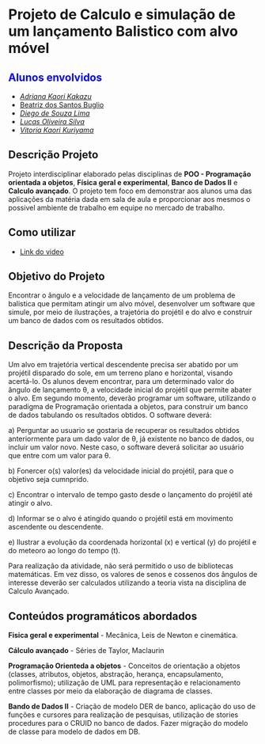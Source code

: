 # Projeto de Calculo e simulação de um lançamento Balistico com alvo móvel

## <font color="blue">Alunos envolvidos</font>
+ [_Adriana Kaori Kakazu_](https://github.com/AdrianaKaori) 
+ [Beatriz dos Santos Buglio](https://github.com/BiaBuglio)
+ [_Diego de Souza Lima_](https://github.com/Diego-de-Souza)
+ [_Lucas Oliveira Silva_](https://github.com/Lucas-O-S)
+ [_Vitoria Kaori Kuriyama_](https://github.com/rioksVi)

## Descrição Projeto
Projeto interdisciplinar elaborado pelas disciplinas de **POO - Programação orientada a objetos**, **Física geral e experimental**, **Banco de Dados II** e **Calculo avançado**.
O projeto tem foco em demonstrar aos alunos uma das aplicações da matéria dada em sala de aula e proporcionar aos mesmos o possivel ambiente de trabalho em equipe no mercado de trabalho.

## Como utilizar

+ [Link do video](https://www.youtube.com/watch?v=Be-Tlplik80)

## Objetivo do Projeto
Encontrar o ângulo e a velocidade de lançamento de um problema de balistica que permitam atingir um alvo móvel, desenvolver um software que simule, por meio de ilustrações, a trajetória do projétil e do alvo e construir um banco de dados com os resultados  obtidos.

## Descrição da Proposta
Um alvo em trajetória vertical descendente precisa ser abatido por um projétil disparado do sole, em um terreno plano e horizontal, visando acertá-lo. Os alunos devem encontrar, para um determinado valor do ângulo de lançamento  &theta;, a velocidade inicial do projétil que permite abater o alvo. Em segundo momento, deverão programar um software, utilizando o paradigma de Programação orientada a objetos, para construir  um banco de dados tabulando os resultados obtidos. O software deverá:

a) Perguntar ao usuario se gostaria de recuperar os resultados obtidos anteriormente para um dado valor de &theta;, já existente no banco de dados, ou incluir um valor novo. Neste caso, o software deverá solicitar ao usuário que entre com um valor para &theta;.

b) Fonercer o(s) valor(es) da velocidade inicial do projétil, para que o objetivo seja cumnprido.

c) Encontrar o intervalo de tempo gasto desde o lançamento do projétil até atingir o alvo.

d) Informar se o alvo é atingido quando o projétil está em movimento ascendente ou descendente.

e) Ilustrar a evolução da coordenada horizontal (x) e vertical (y) do projétil e do meteoro ao longo do tempo (t).

Para realização da atividade, não será permitido o uso de bibliotecas matemáticas. Em vez disso, os valores de senos e cossenos dos ângulos de interesse deverão ser calculados utilizando a teoria vista na disciplina de Calculo Avançado.

## Conteúdos programáticos abordados

**Fisica geral e experimental** - Mecânica, Leis de Newton e cinemática.

**Cálculo avançado** - Séries de Taylor, Maclaurin

**Programação Orienteda a objetos** - Conceitos de orientação a objetos (classes, atributos, objetos, abstração, herança, encapsulamento, polimorfismo); utilização de UML para representação e relacionamento entre classes por meio da elaboração de diagrama de classes.

**Bando de Dados II** - Criação de modelo DER de banco, aplicação do uso de funções e cursores para realização de pesquisas, utilização de stories procedures para o CRUID no banco de dados. Fazer migração do modelo de classe para modelo de dados em DB.


